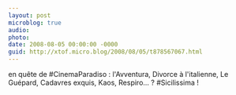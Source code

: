 ```yaml
---
layout: post
microblog: true
audio: 
photo: 
date: 2008-08-05 00:00:00 -0000
guid: http://xtof.micro.blog/2008/08/05/t878567067.html
---
```

en quête de #CinemaParadiso : l'Avventura, Divorce à l'italienne, Le Guépard, Cadavres exquis, Kaos, Respiro... ? #Sicilissima !
